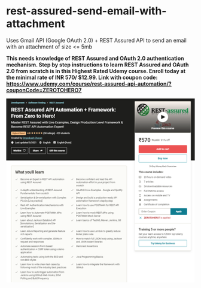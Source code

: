 # rest-assured-send-email-with-attachment
Uses Gmail API (Google OAuth 2.0) + REST Assured API to send an email with an attachment of size <= 5mb

**This needs knowledge of REST Assured and OAuth 2.0 authentication mechanism.
Step by step instructions to learn REST Assured and OAuth 2.0 from scratch is in this Highest Rated Udemy course.
Enroll today at the minimal rate of INR 570/ $12.99.
Link with coupon code: https://www.udemy.com/course/rest-assured-api-automation/?couponCode=ZEROTOHERO7**

![Udemy_Landing_Page](/CourseLandingPage.PNG)

